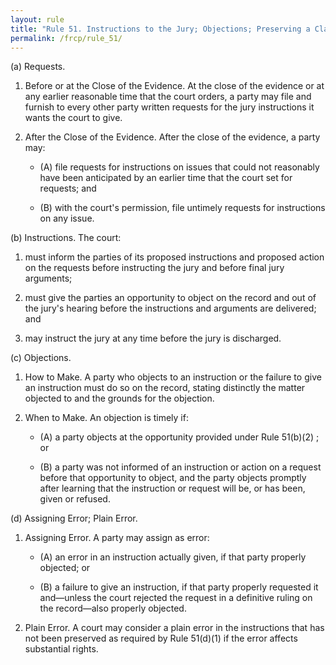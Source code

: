 ```yaml
---
layout: rule
title: "Rule 51. Instructions to the Jury; Objections; Preserving a Claim of Error"
permalink: /frcp/rule_51/
---
```


(a) Requests.


1. Before or at the Close of the Evidence. At the close of the evidence or at any earlier reasonable time that the court orders, a party may file and furnish to every other party written requests for the jury instructions it wants the court to give.


2. After the Close of the Evidence. After the close of the evidence, a party may:


    - (A) file requests for instructions on issues that could not reasonably have been anticipated by an earlier time that the court set for requests; and


    - (B) with the court's permission, file untimely requests for instructions on any issue.


(b) Instructions. The court:


1. must inform the parties of its proposed instructions and proposed action on the requests before instructing the jury and before final jury arguments;


2. must give the parties an opportunity to object on the record and out of the jury's hearing before the instructions and arguments are delivered; and


3. may instruct the jury at any time before the jury is discharged.


(c) Objections.


1. How to Make. A party who objects to an instruction or the failure to give an instruction must do so on the record, stating distinctly the matter objected to and the grounds for the objection.


2. When to Make. An objection is timely if:


    - (A) a party objects at the opportunity provided under Rule 51(b)(2) ; or


    - (B) a party was not informed of an instruction or action on a request before that opportunity to object, and the party objects promptly after learning that the instruction or request will be, or has been, given or refused.


(d) Assigning Error; Plain Error.


1. Assigning Error. A party may assign as error:


    - (A) an error in an instruction actually given, if that party properly objected; or


    - (B) a failure to give an instruction, if that party properly requested it and—unless the court rejected the request in a definitive ruling on the record—also properly objected.


2. Plain Error. A court may consider a plain error in the instructions that has not been preserved as required by Rule 51(d)(1) if the error affects substantial rights.
